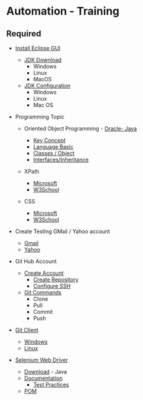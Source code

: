 # Automation - Training 
  ## Required
  - [Install Eclipse GUI](https://www.eclipse.org/)
    - [JDK Download](https://www.oracle.com/java/technologies/downloads/)
       - Windows
       - Linux
       - MacOS
    - [JDK Configuration](https://docs.oracle.com/en/java/javase/21/install/overview-jdk-installation.html#GUID-8677A77F-231A-40F7-98B9-1FD0B48C346A)
       - Windows
       - Linux
       - Mac OS
  - Programming Topic
    - Oriented Object Programming - [Oracle- Java](https://docs.oracle.com/javase/tutorial/java/TOC.html)
        - [Key Concept](https://docs.oracle.com/javase/tutorial/java/concepts/)
        - [Language Basic](https://docs.oracle.com/javase/tutorial/java/nutsandbolts/index.html)
        - [Classes / Object](https://docs.oracle.com/javase/tutorial/java/TOC.html)
        - [Interfaces/Inheritance](https://docs.oracle.com/javase/tutorial/java/IandI/index.html)

    - XPath
        - [Microsoft](https://developer.mozilla.org/en-US/docs/Web/XPath)
        - [W3School](https://www.w3schools.com/xml/xpath_intro.asp)          
    
    - CSS
        - [Microsoft](https://developer.mozilla.org/en-US/docs/Web/CSS)
        - [W3School](https://www.w3schools.com/css/)
  
  - Create Testing GMail / Yahoo account
     - [Gmail](https://support.google.com/mail/answer/56256?hl=en)
     - [Yahoo](https://login.yahoo.com/?.lang=es-MX&src=homepage&.done=https%3A%2F%2Fespanol.yahoo.com%2F%3Fp%3Dus&pspid=2142990676&activity=ybar-signin)

  - Git Hub Account  
    - [Create Account](https://github.com/)
        - [Create Repository](https://docs.github.com/en/repositories)
        - [Configure SSH](https://docs.github.com/en/authentication/connecting-to-github-with-ssh)
    - [Git Commands](https://git-scm.com/docs)
        - Clone 
        - Pull
        - Commit        
        - Push
  - [Git Client](https://git-scm.com/downloads/guis)
    - [Windows](https://git-scm.com/download/gui/windows)
    - [Linux](https://git-scm.com/download/gui/linux)
  
  - [Selenium Web Driver](https://www.selenium.dev/documentation/webdriver/)
      - [Download](https://www.selenium.dev/downloads/) - Java
      - [Documentation](https://www.selenium.dev/documentation/)
        - [Test Practices](https://www.selenium.dev/documentation/test_practices/)
      - [POM](https://www.selenium.dev/documentation/test_practices/encouraged/page_object_models/)